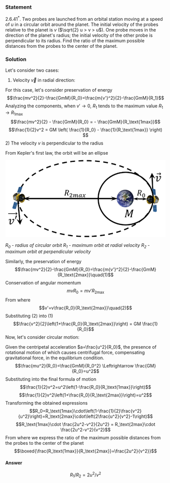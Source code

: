 ###  Statement 

$2.6.41^*.$ Two probes are launched from an orbital station moving at a speed of $u$ in a circular orbit around the planet. The initial velocity of the probes relative to the planet is $v$ ($\sqrt{2} u > v > u$). One probe moves in the direction of the planet's radius; the initial velocity of the other probe is perpendicular to its radius. Find the ratio of the maximum possible distances from the probes to the center of the planet. 

### Solution

Let's consider two cases:

1) Velocity $\vec{v}$ in radial direction:

For this case, let's consider preservation of energy $$\frac{mv^2}{2}-\frac{GmM}{R_0}=\frac{m{v'}^2}{2}-\frac{GmM}{R_1}$$ Analyzing the components, when $v'\to 0,$ $R_1$ tends to the maximum value $R_1 \to R_\text{1max}$ $$\frac{mv^2}{2} - \frac{GmM}{R_0} = - \frac{GmM}{R_\text{1max}}$$ $$\frac{1}{2}v^2 = GM \left( \frac{1}{R_0} - \frac{1}{R_\text{1max}} \right) $$ 2) The velocity $v$ is perpendicular to the radius

From Kepler's first law, the orbit will be an ellipse 

![ Elliptical orbit |815x391, 51%](../../img/2.6.41/2.6.41_1.png)

_$R_0$ - radius of circular orbit $R_1$ - maximum orbit at radial velocity $R_2$ - maximum orbit at perpendicular velocity_

Similarly, the preservation of energy $$\frac{mv^2}{2}-\frac{GmM}{R_0}=\frac{m{v'}^2}{2}-\frac{GmM}{R_\text{2max}}\quad(1)$$ Conservation of angular momentum $$mvR_0=m{v'}R_\text{2max}$$ From where $$v'=v\frac{R_0}{R_\text{2max}}\quad(2)$$ Substituting $(2)$ into $(1)$ $$\frac{v^2}{2}\left(1+\frac{R_0}{R_\text{2max}}\right) = GM \frac{1}{R_0}$$ Now, let's consider circular motion:

Given the centripetal acceleration $a=\frac{u^2}{R_0}$, the presence of rotational motion of which causes centrifugal force, compensating gravitational force, in the equilibrium condition. $$\frac{mu^2}{R_0}=\frac{GmM}{R_0^2} \Leftrightarrow \frac{GM}{R_0}=u^2$$ Substituting into the final formula of motion $$\frac{1}{2}v^2=u^2\left(1-\frac{R_0}{R_\text{1max}}\right)$$ $$\frac{1}{2}v^2\left(1+\frac{R_0}{R_\text{2max}}\right)=u^2$$ Transforming the obtained expressions $$R_0=R_\text{1max}\cdot\left(1-\frac{1}{2}\frac{v^2}{u^2}\right)=R_\text{2max}\cdot\left(2\frac{u^2}{v^2}-1\right)$$ $$R_\text{1max}\cdot \frac{2u^2-v^2}{2u^2} = R_\text{2max}\cdot \frac{2u^2-v^2}{v^2}$$ From where we express the ratio of the maximum possible distances from the probes to the center of the planet $$\boxed{\frac{R_\text{1max}}{R_\text{2max}}=\frac{2u^2}{v^2}}$$ 

#### Answer

$$R_1/R_2=2u^2/v^2$$ 
